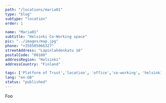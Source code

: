 ```yaml
---
path: "/locations/maria01" 
type: "blog" 
subtype: "location" 
order: 1

name: "Maria01"
subtitle: "Helsinki Co-Working space"
pic: "../images/map.jpg" 
phone: "+358505066327"
streetAddress: "Lapinlahdenkatu 16"
postalCode: "00180"
addressRegion: "Helsinki"
addressCountry: "Finland"

tags: ['Platform of Trust','location', 'office','co-working', 'helsinki']
lang: "en-GB" 
status: "published" 
---
```


Foo
